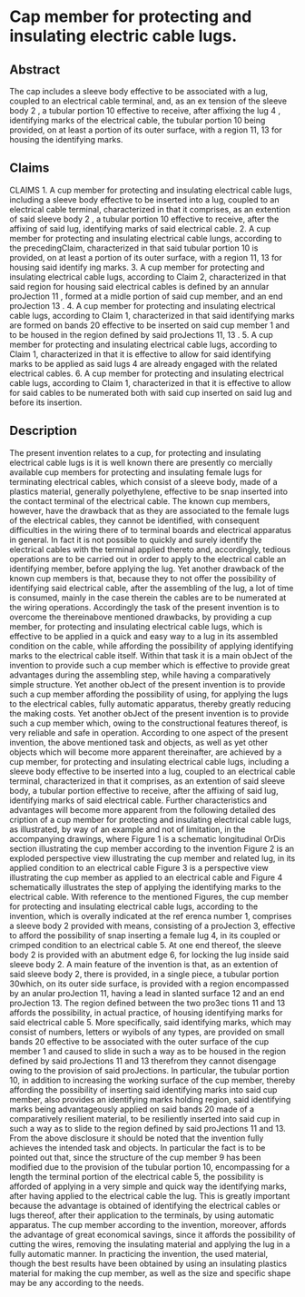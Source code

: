 # Cap member for protecting and insulating electric cable lugs.

## Abstract
The cap includes a sleeve body effective to be associated with a lug, coupled to an electrical cable terminal, and, as an ex tension of the sleeve body 2 , a tubular portion 10 effective to receive, after affixing the lug 4 , identifying marks of the electrical cable, the tubular portion 10 being provided, on at least a portion of its outer surface, with a region 11, 13 for housing the identifying marks.

## Claims
CLAIMS 1. A cup member for protecting and insulating electrical cable lugs, including a sleeve body effective to be inserted into a lug, coupled to an electrical cable terminal, characterized in that it comprises, as an extention of said sleeve body 2 , a tubular portion 10 effective to receive, after the affixing of said lug, identifying marks of said electrical cable. 2. A cup member for protecting and insulating electrical cable lungs, according to the precedingClaim, characterized in that said tubular portion 10 is provided, on at least a portion of its outer surface, with a region 11, 13 for housing said identify ing marks. 3. A cup member for protecting and insulating electrical cable lugs, according to Claim 2, characterized in that said region for housing said electrical cables is defined by an annular proJection 11 , formed at a midle portion of said cup member, and an end proJection 13 . 4. A cup member for protecting and insulating electrical cable lugs, according to Claim 1, characterized in that said identifying marks are formed on bands 20 effective to be inserted on said cup member 1 and to be housed in the region defined by said proJections 11, 13 . 5. A cup member for protecting and insulating electrical cable lugs, according to Claim 1, characterized in that it is effective to allow for said identifying marks to be applied as said lugs 4 are already engaged with the related electrical cables. 6. A cup member for protecting and insulating electrical cable lugs, according to Claim 1, characterized in that it is effective to allow for said cables to be numerated both with said cup inserted on said lug and before its insertion.

## Description
The present invention relates to a cup, for protecting and insulating electrical cable lugs is it is well known there are presently co mercially available cup members for protecting and insulating female lugs for terminating electrical cables, which consist of a sleeve body, made of a plastics material, generally polyethylene, effective to be snap inserted into the contact terminal of the electrical cable. The known cup members, however, have the drawback that as they are associated to the female lugs of the electrical cables, they cannot be identified, with consequent difficulties in the wiring there of to terminal boards and electrical apparatus in general. In fact it is not possible to quickly and surely identify the electrical cables with the terminal applied thereto and, accordingly, tedious operations are to be carried out in order to apply to the electrical cable an identifying member, before applying the lug. Yet another drawback of the known cup members is that, because they to not offer the possibility of identifying said electrical cable, after the assembling of the lug, a lot of time is consumed, mainly in the case therein the cables are to be numerated at the wiring operations. Accordingly the task of the present invention is to overcome the thereinabove mentioned drawbacks, by providing a cup member, for protecting and insulating electrical cable lugs, which is effective to be applied in a quick and easy way to a lug in its assembled condition on the cable, while affording the possibility of applying identifying marks to the electrical cable itself. Within that task it is a main obJect of the invention to provide such a cup member which is effective to provide great advantages during the assembling step, while having a comparatively simple structure. Yet another obJect of the present invention is to provide such a cup member affording the possibility of using, for applying the lugs to the electrical cables, fully automatic apparatus, thereby greatly reducing the making costs. Yet another obJect of the present invention is to provide such a cup member which, owing to the constructional features thereof, is very reliable and safe in operation. According to one aspect of the present invention, the above mentioned task and objects, as well as yet other objects which will become more apparent thereinafter, are achieved by a cup member, for protecting and insulating electrical cable lugs, including a sleeve body effective to be inserted into a lug, coupled to an electrical cable terminal, characterized in that it comprises, as an extention of said sleeve body, a tubular portion effective to receive, after the affixing of said lug, identifying marks of said electrical cable. Further characteristics and advantages will become more apparent from the following detailed des cription of a cup member for protecting and insulating electrical cable lugs, as illustrated, by way of an example and not of limitation, in the accompanying drawings, where Figure 1 is a schematic longitudinal OrDis section illustrating the cup member according to the invention Figure 2 is an exploded perspective view illustrating the cup member and related lug, in its applied condition to an electrical cable Figure 3 is a perspective view illustrating the cup member as applied to an electrical cable and Figure 4 schematically illustrates the step of applying the identifying marks to the electrical cable. With reference to the mentioned Figures, the cup member for protecting and insulating electrical cable lugs, according to the invention, which is overally indicated at the ref erenca number 1, comprises a sleeve body 2 provided with means, consisting of a proJection 3, effective to afford the possibility of snap inserting a female lug 4, in its coupled or crimped condition to an electrical cable 5. At one end thereof, the sleeve body 2 is provided with an abutment edge 6, for locking the lug inside said sleeve body 2. A main feature of the invention is that, as an extention of said sleeve body 2, there is provided, in a single piece, a tubular portion 30which, on its outer side surface, is provided with a region encompassed by an anular proJection 11, having a lead in slanted surface 12 and an end proJection 13. The region defined between the two pro3ec tions 11 and 13 affords the possibility, in actual practice, of housing identifying marks for said electrical cable 5. More specifically, said identifying marks, which may consist of numbers, letters or wyibols of any types, are provided on small bands 20 effective to be associated with the outer surface of the cup member 1 and caused to slide in such a way as to be housed in the region defined by said proJections 11 and 13 therefrom they cannot disengage owing to the provision of said proJections. In particular, the tubular portion 10, in addition to increasing the working surface of the cup member, thereby affording the possibility of inserting said identifying marks into said cup member, also provides an identifying marks holding region, said identifying marks being advantageously applied on said bands 20 made of a comparatively resilient material, to be resiliently inserted into said cup in such a way as to slide to the region defined by said proJections 11 and 13. From the above disclosure it should be noted that the invention fully achieves the intended task and objects. In particular the fact is to be pointed out that, since the structure of the cup member 9 has been modified due to the provision of the tubular portion 10, encompassing for a length the terminal portion of the electrical cable 5, the possibility is afforded of applying in a very simple and quick way the identifying marks, after having applied to the electrical cable the lug. This is greatly important because the advantage is obtained of identifying the electrical cables or lugs thereof, after their application to the terminals, by using automatic apparatus. The cup member according to the invention, moreover, affords the advantage of great economical savings, since it affords the possibility of cutting the wires, removing the insulating material and applying the lug in a fully automatic manner. In practicing the invention, the used material, though the best results have been obtained by using an insulating plastics material for making the cup member, as well as the size and specific shape may be any according to the needs.